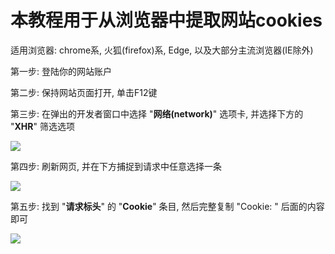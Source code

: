 # 本教程用于从浏览器中提取网站cookies

适用浏览器: chrome系, 火狐(firefox)系, Edge, 以及大部分主流浏览器(IE除外)

第一步: 登陆你的网站账户

第二步: 保持网站页面打开, 单击F12键

第三步: 在弹出的开发者窗口中选择 "**网络(network)**" 选项卡, 并选择下方的 "**XHR**" 筛选选项  

<img src="https://pic.rmb.bdstatic.com/bjh/1d8391c0610c7bb5a211b04214535d42.png">  

<br/>

第四步: 刷新网页, 并在下方捕捉到请求中任意选择一条

<img src="https://pic.rmb.bdstatic.com/bjh/8f910e5015a11bdb44df7bd300323533.png">  

<br/>

第五步: 找到 "**请求标头**" 的 "**Cookie**" 条目, 然后完整复制 "Cookie: " 后面的内容即可

<img src="https://pic.rmb.bdstatic.com/bjh/e135317bd7262e44affe81b7f0dbd68a.png">

